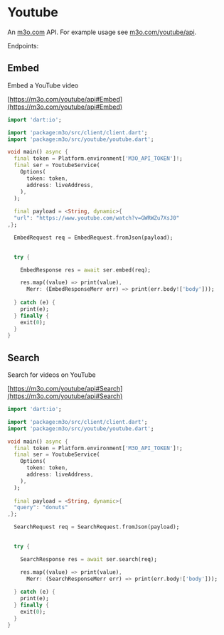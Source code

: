 # Youtube

An [m3o.com](https://m3o.com) API. For example usage see [m3o.com/youtube/api](https://m3o.com/youtube/api).

Endpoints:

## Embed

Embed a YouTube video


[https://m3o.com/youtube/api#Embed](https://m3o.com/youtube/api#Embed)

```dart
import 'dart:io';

import 'package:m3o/src/client/client.dart';
import 'package:m3o/src/youtube/youtube.dart';

void main() async {
  final token = Platform.environment['M3O_API_TOKEN']!;
  final ser = YoutubeService(
    Options(
      token: token,
      address: liveAddress,
    ),
  );
 
  final payload = <String, dynamic>{
  "url": "https://www.youtube.com/watch?v=GWRWZu7XsJ0"
,};

  EmbedRequest req = EmbedRequest.fromJson(payload);

  
  try {

	EmbedResponse res = await ser.embed(req);

    res.map((value) => print(value),
	  Merr: (EmbedResponseMerr err) => print(err.body!['body']));	
  
  } catch (e) {
    print(e);
  } finally {
    exit(0);
  }
}
```
## Search

Search for videos on YouTube


[https://m3o.com/youtube/api#Search](https://m3o.com/youtube/api#Search)

```dart
import 'dart:io';

import 'package:m3o/src/client/client.dart';
import 'package:m3o/src/youtube/youtube.dart';

void main() async {
  final token = Platform.environment['M3O_API_TOKEN']!;
  final ser = YoutubeService(
    Options(
      token: token,
      address: liveAddress,
    ),
  );
 
  final payload = <String, dynamic>{
  "query": "donuts"
,};

  SearchRequest req = SearchRequest.fromJson(payload);

  
  try {

	SearchResponse res = await ser.search(req);

    res.map((value) => print(value),
	  Merr: (SearchResponseMerr err) => print(err.body!['body']));	
  
  } catch (e) {
    print(e);
  } finally {
    exit(0);
  }
}
```
